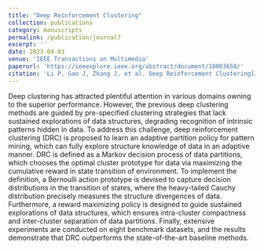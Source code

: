 ```yaml
---
title: "Deep Reinforcement Clustering"
collection: publications
category: manuscripts
permalink: /publication/journal7
excerpt: ''
date: 2023-04-03
venue: 'IEEE Transactions on Multimedia'
paperurl: 'https://ieeexplore.ieee.org/abstract/document/10003658/'
citation: 'Li P, Gao J, Zhang J, et al. Deep Reinforcement Clustering[J]. IEEE Transactions on Multimedia, 2023, 25: 8183-8193.'
---
```


Deep clustering has attracted plentiful attention in various domains owning to the superior performance. However, the previous deep clustering methods are guided by pre-specified clustering strategies that lack sustained explorations of data structures, degrading recognition of intrinsic patterns hidden in data. To address this challenge, deep reinforcement clustering (DRC) is proposed to learn an adaptive partition policy for pattern mining, which can fully explore structure knowledge of data in an adaptive manner. DRC is defined as a Markov decision process of data partitions, which chooses the optimal cluster prototype for data via maximizing the cumulative reward in state transition of environment. To implement the definition, a Bernoulli action prototype is devised to capture decision distributions in the transition of states, where the heavy-tailed Cauchy distribution precisely measures the structure divergences of data. Furthermore, a reward maximizing policy is designed to guide sustained explorations of data structures, which ensures intra-cluster compactness and inter-cluster separation of data partitions. Finally, extensive experiments are conducted on eight benchmark datasets, and the results demonstrate that DRC outperforms the state-of-the-art baseline methods.
